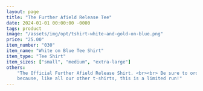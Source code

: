 ```yaml
---
layout: page
title: "The Further Afield Release Tee"
date: 2024-01-01 00:00:00 -0000
tags: product
image: "/assets/img/opt/tshirt-white-and-gold-on-blue.png"
price: "25.00"
item_number: "030"
item_name: "White on Blue Tee Shirt"
item_type: "Tee Shirt"
item_sizes: ["small", "medium", "extra-large"]
others:
    "The Official Further Afield Release Shirt. <br><br> Be sure to order now
    because, like all our other t-shirts, this is a limited run!"
---
```

